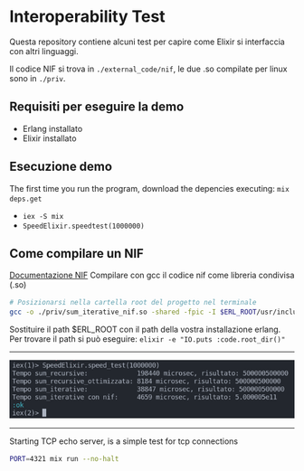 # Interoperability Test

Questa repository contiene alcuni test per capire come Elixir si interfaccia
con altri linguaggi.

Il codice NIF si trova in `./external_code/nif`, le due .so compilate per linux sono
in `./priv`.

## Requisiti per eseguire la demo

- Erlang installato
- Elixir installato

## Esecuzione demo

The first time you run the program, download the depencies executing: `mix deps.get`

- `iex -S mix`
- `SpeedElixir.speedtest(1000000)`

## Come compilare un NIF

[Documentazione NIF](https://www.erlang.org/doc/man/erl_nif)
Compilare con gcc il codice nif come libreria condivisa (.so)

```bash
# Posizionarsi nella cartella root del progetto nel terminale
gcc -o ./priv/sum_iterative_nif.so -shared -fpic -I $ERL_ROOT/usr/include ./external_code/nif/sum_nif.c
```

Sostituire il path $ERL_ROOT con il path della vostra installazione erlang.
Per trovare il path si può eseguire: `elixir -e "IO.puts :code.root_dir()"`

---

![Esempio Demo](./readme_docs/Pasted%20image%2020240312184053.png)


---
Starting TCP echo server, is a simple test for tcp connections

```bash
PORT=4321 mix run --no-halt
```
